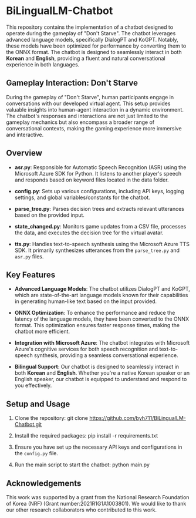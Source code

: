 # BiLingualLM-Chatbot

This repository contains the implementation of a chatbot designed to operate during the gameplay of "Don't Starve". The chatbot leverages advanced language models, specifically DialogPT and KoGPT. Notably, these models have been optimized for performance by converting them to the ONNX format. The chatbot is designed to seamlessly interact in both **Korean** and **English**, providing a fluent and natural conversational experience in both languages.

## Gameplay Interaction: Don't Starve

During the gameplay of "Don't Starve", human participants engage in conversations with our developed virtual agent. This setup provides valuable insights into human-agent interaction in a dynamic environment. The chatbot's responses and interactions are not just limited to the gameplay mechanics but also encompass a broader range of conversational contexts, making the gaming experience more immersive and interactive.

## Overview

- **asr.py**: Responsible for Automatic Speech Recognition (ASR) using the Microsoft Azure SDK for Python. It listens to another player's speech and responds based on keyword files located in the data folder.
  
- **config.py**: Sets up various configurations, including API keys, logging settings, and global variables/constants for the chatbot.

- **parse_tree.py**: Parses decision trees and extracts relevant utterances based on the provided input.

- **state_changed.py**: Monitors game updates from a CSV file, processes the data, and executes the decision tree for the virtual avatar.

- **tts.py**: Handles text-to-speech synthesis using the Microsoft Azure TTS SDK. It primarily synthesizes utterances from the `parse_tree.py` and `asr.py` files.

## Key Features

- **Advanced Language Models**: The chatbot utilizes DialogPT and KoGPT, which are state-of-the-art language models known for their capabilities in generating human-like text based on the input provided.

- **ONNX Optimization**: To enhance the performance and reduce the latency of the language models, they have been converted to the ONNX format. This optimization ensures faster response times, making the chatbot more efficient.

- **Integration with Microsoft Azure**: The chatbot integrates with Microsoft Azure's cognitive services for both speech recognition and text-to-speech synthesis, providing a seamless conversational experience.

- **Bilingual Support**: Our chatbot is designed to seamlessly interact in both **Korean** and **English**. Whether you're a native Korean speaker or an English speaker, our chatbot is equipped to understand and respond to you effectively.

## Setup and Usage

1. Clone the repository: git clone https://github.com/byh711/BiLingualLM-Chatbot.git
   
2. Install the required packages: pip install -r requirements.txt
   
3. Ensure you have set up the necessary API keys and configurations in the `config.py` file.
   
4. Run the main script to start the chatbot: python main.py

## Acknowledgements
This work was supported by a grant from the National Research Foundation of Korea (NRF) (Grant number:2021R1G1A1003801). 
We would like to thank our other research collaborators who contributed to this work.
